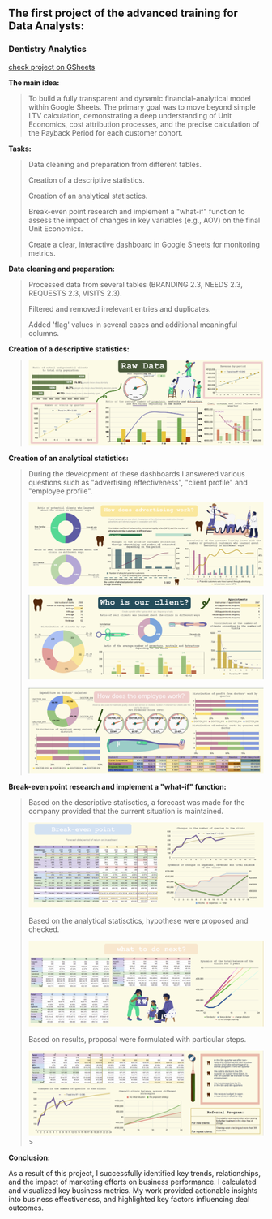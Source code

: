 ## The first project of the advanced training for Data Analysts:
### Dentistry Analytics
[check project on GSheets](https://docs.google.com/spreadsheets/d/1JDZaiACR47ddT4fbzs4cgjGkR9ZUDvXrsxAXPgry_9A/edit?usp=sharing)

**The main idea:**
>To build a fully transparent and dynamic financial-analytical model within Google Sheets. The primary goal was to move beyond simple LTV calculation, demonstrating a deep understanding of Unit Economics, cost attribution processes, and the precise calculation of the Payback Period for each customer cohort.

**Tasks:**
>Data cleaning and preparation from different tables.
>
>Creation of a descriptive statistics.
>
>Creation of an analytical statisctics.
>
>Break-even point research and implement a "what-if" function to assess the impact of changes in key variables (e.g., AOV) on the final Unit Economics.
>
>Create a clear, interactive dashboard in Google Sheets for monitoring metrics.

**Data cleaning and preparation:**
>Processed data from several tables (BRANDING 2.3, NEEDS 2.3, REQUESTS 2.3, VISITS 2.3).
>
>Filtered and removed irrelevant entries and duplicates.
>
>Added 'flag' values in several cases and additional meaningful columns.

**Creation of a descriptive statistics:**
>![Raw data](dashboards/raw_data.png)

**Creation of an analytical statistics:**
>During the development of these dashboards I answered various questions such as "advertising effectiveness", "client profile" and  "employee profile".
>
>![Analysis of advertisment](dashboards/ads_analysis.png)
>
>![Analysis of cients](dashboards/client_analysis.png)
>
>![Analysis of emplyees](dashboards/employee_analysis.png)

**Break-even point research and implement a "what-if" function:**
>Based on the descriptive statisctics, a forecast was made for the company provided that the current situation is maintained.
>
>![Break-even point](dashboards/break-even_point.png)
>
>Based on the analytical statisctics, hypothese were proposed and checked.
>
>![What if?](dashboards/what_if.png)
>
>Based on results, proposal were formulated with particular steps.
>
>![Proposal](dashboards/proposal.png)>

**Conclusion:**

As a result of this project, I successfully identified key trends, relationships, and the impact of marketing efforts on business performance.
I calculated and visualized key business metrics.
My work provided actionable insights into business effectiveness, and highlighted key factors influencing deal outcomes.
